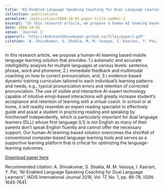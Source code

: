 ```yaml
---
title: "AI-Enabled Language Speaking Coaching for Dual Language Learners"
collection: publications
permalink: /publication/2009-10-01-paper-title-number-1
excerpt: 'In this research article, we propose a human-AI teaming based mobile language learning solution that provides: 1.) automatic and accurate intelligibility analysis for multiple languages at various levels: sentence, phrase, word and phoneme; 2.) immediate feedback and multimodal coaching on how to correct pronunciation; and, 3.) evidence-based dynamic training curriculum tailored to each individual’s learning patterns and needs, e.g., typical pronunciation errors and retention of corrected pronunciation. The use of visible and interactive AI-expert technology capable of intuitive emoji-based interactions will greatly increase student’s acceptance and retention of learning with a virtual coach. In school or at home, it will readily resemble an expert reading specialist to effectively guide and assist a student in practicing reading and speaking by him/herself independently, which is particularly important for dual language learners (DLL) whose first language (L1) is not English as many of their parents don’t speak English fluently and cannot offer the necessary support. Our human-AI teaming-based solution overcomes the shortfall of conventional computer-based language learning tools and serves as a supportive learning platform that is critical for optimizing the language-learning outcomes.'
date: 2009-10-01
venue: 'Journal 1'
paperurl: 'http://AshutoshShivakumar.github.io/files/paper1.pdf'
citation: 'A. Shivakumar, S. Shukla, M. M. Vasoya, I. Kasrani, Y. Pei, “AI-Enabled Language Speaking Coaching for Dual Language Learners”, IADIS International Journal 2019, Vol. 17, No. 1, pp. 66-78, ISSN: 1645-7641'
---
```

In this research article, we propose a human-AI teaming based mobile language learning solution that provides: 1.) automatic and accurate intelligibility analysis for multiple languages at various levels: sentence, phrase, word and phoneme; 2.) immediate feedback and multimodal coaching on how to correct pronunciation; and, 3.) evidence-based dynamic training curriculum tailored to each individual’s learning patterns and needs, e.g., typical pronunciation errors and retention of corrected pronunciation. The use of visible and interactive AI-expert technology capable of intuitive emoji-based interactions will greatly increase student’s acceptance and retention of learning with a virtual coach. In school or at home, it will readily resemble an expert reading specialist to effectively guide and assist a student in practicing reading and speaking by him/herself independently, which is particularly important for dual language learners (DLL) whose first language (L1) is not English as many of their parents don’t speak English fluently and cannot offer the necessary support. Our human-AI teaming-based solution overcomes the shortfall of conventional computer-based language learning tools and serves as a supportive learning platform that is critical for optimizing the language-learning outcomes.

[Download paper here](http://academicpages.github.io/files/paper1.pdf)

Recommended citation: A. Shivakumar, S. Shukla, M. M. Vasoya, I. Kasrani, Y. Pei, “AI-Enabled Language Speaking Coaching for Dual Language Learners”, IADIS International Journal 2019, Vol. 17, No. 1, pp. 66-78, ISSN: 1645-7641.
